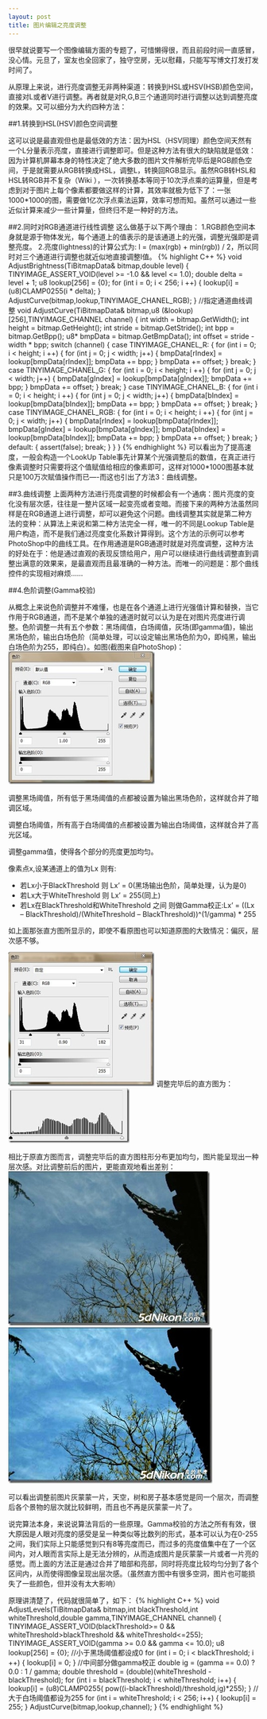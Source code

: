 ```yaml
---
layout: post
title: 图片编辑之亮度调整
---
```



很早就说要写一个图像编辑方面的专题了，可惜懒得很，而且前段时间一直感冒，没心情。元旦了，室友也全回家了，独守空房，无以慰藉，只能写写博文打发打发时间了。

从原理上来说，进行亮度调整无非两种渠道：转换到HSL或HSV(HSB)颜色空间，直接对L或者V进行调整。再者就是对R,G,B三个通道同时进行调整以达到调整亮度的效果。又可以细分为大约四种方法：

##1.转换到HSL(HSV)颜色空间调整

这可以说是最直观但也是最低效的方法：因为HSL（HSV同理）颜色空间天然有一个L分量表示亮度，直接进行调整即可。但是这种方法有很大的缺陷就是低效：因为计算机屏幕本身的特性决定了绝大多数的图片文件解析完毕后是RGB颜色空间，于是就需要从RGB转换成HSL，调整L，转换回RGB显示。虽然RGB转HSL和HSL转RGB并不复杂（Wiki ），一次转换基本等同于10次浮点乘的运算量，但是考虑到对于图片上每个像素都要做这样的计算，其效率就极为低下了：一张1000*1000的图，需要做1亿次浮点乘法运算，效率可想而知。虽然可以通过一些近似计算来减少一些计算量，但终归不是一种好的方法。

##2.同时对RGB通道进行线性调整
这么做基于以下两个理由：
1.RGB颜色空间本身就是源于物体发光，每个通道上的值表示的是该通道上的光强，调整光强即是调整亮度。
2.亮度(lightness)的计算公式为: l = (max(rgb) + min(rgb)) / 2，所以同时对三个通道进行调整也就近似地直接调整l值。
{% highlight C++ %}
void    AdjustBrightness(TiBitmapData& bitmap,double level)
{
	TINYIMAGE_ASSERT_VOID(level >= -1.0 && level <= 1.0);
	double delta = level + 1;
	u8 lookup[256] = {0};
	for (int i = 0; i < 256; i ++)
	{
		lookup[i] = (u8)CLAMP0255(i * delta);
	}
	AdjustCurve(bitmap,lookup,TINYIMAGE_CHANEL_RGB);
} 
//指定通道曲线调整
void    AdjustCurve(TiBitmapData& bitmap,u8 (&lookup)[256],TINYIMAGE_CHANNEL channel)
{
	int width    = bitmap.GetWidth();
	int height    = bitmap.GetHeight();
	int stride    = bitmap.GetStride();
	int bpp        = bitmap.GetBpp();
	u8* bmpData    = bitmap.GetBmpData();
	int offset    = stride - width * bpp;
	switch (channel)
	{
	case TINYIMAGE_CHANEL_R:
		{
			for (int i = 0; i < height; i ++)
			{
				for (int j = 0; j < width; j++)
				{
					bmpData[rIndex] = lookup[bmpData[rIndex]];
					bmpData += bpp;
				}
				bmpData += offset;
			}
			break;
		}
	case TINYIMAGE_CHANEL_G:
		{
			for (int i = 0; i < height; i ++)
			{
				for (int j = 0; j < width; j++)
				{
					bmpData[gIndex] = lookup[bmpData[gIndex]];
					bmpData += bpp;
				}
				bmpData += offset;
			}
			break;
		}
	case TINYIMAGE_CHANEL_B:
		{
			for (int i = 0; i < height; i ++)
			{
				for (int j = 0; j < width; j++)
				{
					bmpData[bIndex] = lookup[bmpData[bIndex]];
					bmpData += bpp;
				}
				bmpData += offset;
			}
			break;
		}
	case TINYIMAGE_CHANEL_RGB:
		{
			for (int i = 0; i < height; i ++)
			{
				for (int j = 0; j < width; j++)
				{
					bmpData[rIndex] = lookup[bmpData[rIndex]];
					bmpData[gIndex] = lookup[bmpData[gIndex]];
					bmpData[bIndex] = lookup[bmpData[bIndex]];
					bmpData += bpp;
				}
				bmpData += offset;
			}
			break;
		}
	default:
		{
			assert(false);
			break;
		}
	}
}
{% endhighlight %}
可以看出为了提高速度，一般会构造一个LookUp Table事先计算某个光强调整后的数值，在真正进行像素调整时只需要将这个值赋值给相应的像素即可，这样对1000*1000图基本就只是100万次赋值操作而已—-而这也引出了方法3：曲线调整。


##3.曲线调整
上面两种方法进行亮度调整的时候都会有一个通病：图片亮度的变化没有层次感，往往是一整片区域一起变亮或者变暗。而接下来的两种方法虽然同样是在RGB通道上进行调整，却可以避免这个问题。曲线调整其实就是第二种方法的变种：从算法上来说和第二种方法完全一样，唯一的不同是Lookup Table是用户构造，而不是我们通过亮度变化系数计算得到。这个方法的示例可以参考PhotoShop中的曲线工具。在作用通道是RGB通道时就是对亮度调整，这种方法的好处在于：他是通过直观的表现反馈给用户，用户可以继续进行曲线调整直到调整出满意的效果来，是最直观而且最准确的一种方法。而唯一的问题是：那个曲线控件的实现相对麻烦……


##4.色阶调整(Gamma校验)

从概念上来说色阶调整并不难懂，也是在各个通道上进行光强值计算和替换，当它作用于RGB通道，而不是某个单独的通道时就可以认为是在对图片亮度进行调整。色阶调整一共有五个参数：黑场阈值，白场阈值，灰场(即gamma值)，输出黑场色阶，输出白场色阶（简单处理，可以设定输出黑场色阶为0，即纯黑，输出白场色阶为255，即纯白）。如图(截图来自PhotoShop)：
![此处输入图片的描述][1]
      

调整黑场阈值，所有低于黑场阈值的点都被设置为输出黑场色阶，这样就合并了暗调区域。

调整白场阈值，所有高于白场阈值的点都被设置为输出白场阈值，这样就合并了高光区域。

调整gamma值，使得各个部分的亮度更加均匀。

像素点x,设某通道上的值为Lx 则有:

* 若Lx小于BlackThreshold 则 Lx’ = 0(黑场输出色阶，简单处理，认为是0)
* 若Lx大于WhiteThreshold 则 Lx’ = 255(同上)
* 若Lx在BlackThreshold和WhiteThreshold 之间 则做Gamma校正:Lx’ = ((Lx – BlackThreshold)/(WhiteThreshold – BlackThreshold))^(1/gamma) * 255
 

如上面那张直方图所显示的，即使不看原图也可以知道原图的大致情况：偏灰，层次感不够。

![此处输入图片的描述][2]
调整完毕后的直方图为：
![此处输入图片的描述][3]

相比于原直方图而言，调整完毕后的直方图柱形分布更加均匀，图片能呈现出一种层次感。对比调整前后的图片，更能直观地看出差别：
![此处输入图片的描述][4]
![此处输入图片的描述][5]




可以看出调整前图片灰蒙蒙一片，天空，树和房子基本感觉是同一个层次，而调整后各个景物的层次就比较鲜明，而且也不再是灰蒙蒙一片了。

说完算法本身，来说说算法背后的一些原理。Gamma校验的方法之所有有效，很大原因是人眼对亮度的感受是呈一种类似等比数列的形式，基本可以认为在0-255之间，我们实际上只能感觉到只有8等亮度而已，而过多的亮度值集中在了一个区间内，对人眼而言实际上是无法分辨的，从而造成图片是灰蒙蒙一片或者一片亮的感觉。而上面的方法正是通过合并了暗部和亮部，同时将亮度比较均匀分到了各个区间内，从而使得图像呈现出层次感。（虽然直方图中有很多空洞，图片也可能损失了一些颜色，但并没有太大影响）

原理讲清楚了，代码就很简单了，如下：
{% highlight C++ %}
void    AdjustLevels(TiBitmapData& bitmap,int blackThreshold,int whiteThreshold,double gamma,TINYIMAGE_CHANNEL channel)
{
	TINYIMAGE_ASSERT_VOID(blackThreshold>= 0 && whiteThreshold>blackThreshold && whiteThreshold<=255);
	TINYIMAGE_ASSERT_VOID(gamma >= 0.0 && gamma <= 10.0);
	u8 lookup[256] = {0};
	//小于黑场阈值都设成0
	for (int i = 0; i < blackThreshold; i ++)
	{
		lookup[i] = 0;
	}
	//中间部分做gamma校正
	double ig = (gamma == 0.0) ? 0.0 : 1 / gamma;
	double threshold = (double)(whiteThreshold - blackThreshold);
	for (int i = blackThreshold; i < whiteThreshold; i++)
	{
		lookup[i] = (u8)CLAMP0255( pow((i-blackThreshold)/threshold,ig)*255);
	}
	//大于白场阈值都设为255
	for (int i = whiteThreshold; i < 256; i++)
	{
		lookup[i] = 255;
	}
	AdjustCurve(bitmap,lookup,channel);
}
{% endhighlight %}


  [1]: /images/ip1.jpg
  [2]: /images/ip2.jpg
  [3]: /images/ip3.jpg
  [4]: /images/ip4.jpg
  [5]: /images/ip5.jpg
